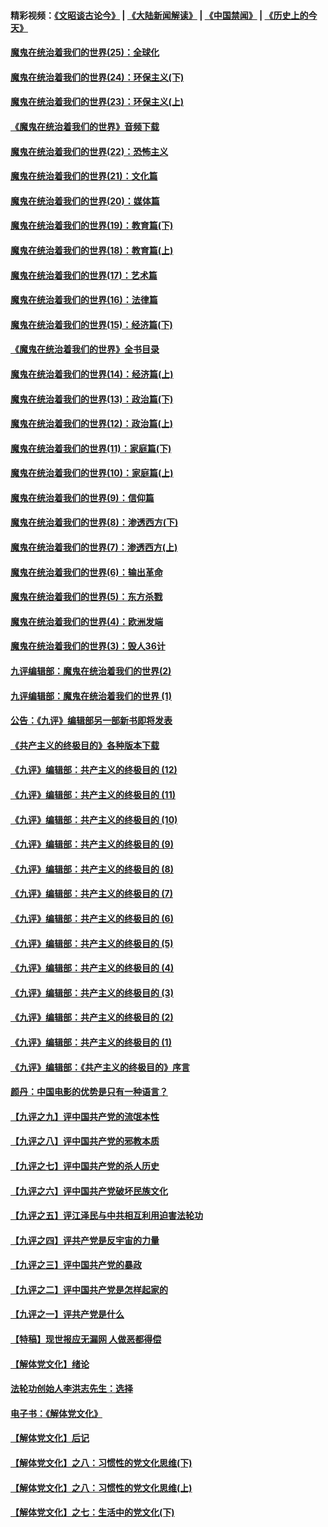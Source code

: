 #### 精彩视频：[《文昭谈古论今》](https://github.com/gfw-breaker/wenzhao/blob/master/README.md?t=11190931) | [《大陆新闻解读》](https://github.com/gfw-breaker/ntdtv-comedy/blob/master/README.md?t=11190931) | [《中国禁闻》](https://github.com/gfw-breaker/ntdtv-news/blob/master/README.md?t=11190931) | [《历史上的今天》](https://github.com/gfw-breaker/today-in-history/blob/master/README.md?t=11190931) 

#### [魔鬼在统治着我们的世界(25)：全球化](../pages/nsc422/n10788205.md?t=11190931) 

#### [魔鬼在统治着我们的世界(24)：环保主义(下)](../pages/nsc422/n10695307.md?t=11190931) 

#### [魔鬼在统治着我们的世界(23)：环保主义(上)](../pages/nsc422/n10688613.md?t=11190931) 

#### [《魔鬼在统治着我们的世界》音频下载](../pages/nsc422/n10635553.md?t=11190931) 

#### [魔鬼在统治着我们的世界(22)：恐怖主义](../pages/nsc422/n10614727.md?t=11190931) 

#### [魔鬼在统治着我们的世界(21)：文化篇](../pages/nsc422/n10597706.md?t=11190931) 

#### [魔鬼在统治着我们的世界(20)：媒体篇](../pages/nsc422/n10586579.md?t=11190931) 

#### [魔鬼在统治着我们的世界(19)：教育篇(下)](../pages/nsc422/n10564808.md?t=11190931) 

#### [魔鬼在统治着我们的世界(18)：教育篇(上)](../pages/nsc422/n10526970.md?t=11190931) 

#### [魔鬼在统治着我们的世界(17)：艺术篇](../pages/nsc422/n10499093.md?t=11190931) 

#### [魔鬼在统治着我们的世界(16)：法律篇](../pages/nsc422/n10485969.md?t=11190931) 

#### [魔鬼在统治着我们的世界(15)：经济篇(下)](../pages/nsc422/n10469975.md?t=11190931) 

#### [《魔鬼在统治着我们的世界》全书目录](../pages/nsc422/n10464261.md?t=11190931) 

#### [魔鬼在统治着我们的世界(14)：经济篇(上)](../pages/nsc422/n10457370.md?t=11190931) 

#### [魔鬼在统治着我们的世界(13)：政治篇(下)](../pages/nsc422/n10448270.md?t=11190931) 

#### [魔鬼在统治着我们的世界(12)：政治篇(上)](../pages/nsc422/n10444576.md?t=11190931) 

#### [魔鬼在统治着我们的世界(11)：家庭篇(下)](../pages/nsc422/n10440961.md?t=11190931) 

#### [魔鬼在统治着我们的世界(10)：家庭篇(上)](../pages/nsc422/n10435448.md?t=11190931) 

#### [魔鬼在统治着我们的世界(9)：信仰篇](../pages/nsc422/n10432159.md?t=11190931) 

#### [魔鬼在统治着我们的世界(8)：渗透西方(下)](../pages/nsc422/n10429603.md?t=11190931) 

#### [魔鬼在统治着我们的世界(7)：渗透西方(上)](../pages/nsc422/n10426013.md?t=11190931) 

#### [魔鬼在统治着我们的世界(6)：输出革命](../pages/nsc422/n10421536.md?t=11190931) 

#### [魔鬼在统治着我们的世界(5)：东方杀戮](../pages/nsc422/n10417707.md?t=11190931) 

#### [魔鬼在统治着我们的世界(4)：欧洲发端](../pages/nsc422/n10414890.md?t=11190931) 

#### [魔鬼在统治着我们的世界(3)：毁人36计](../pages/nsc422/n10411583.md?t=11190931) 

#### [九评编辑部：魔鬼在统治着我们的世界(2)](../pages/nsc422/n10410036.md?t=11190931) 

#### [九评编辑部：魔鬼在统治着我们的世界 (1)](../pages/nsc422/n10406825.md?t=11190931) 

#### [公告：《九评》编辑部另一部新书即将发表](../pages/nsc422/n10405104.md?t=11190931) 

#### [《共产主义的终极目的》各种版本下载](../pages/nsc422/n10022138.md?t=11190931) 

#### [《九评》编辑部：共产主义的终极目的 (12)](../pages/nsc422/n9933272.md?t=11190931) 

#### [《九评》编辑部：共产主义的终极目的 (11)](../pages/nsc422/n9924973.md?t=11190931) 

#### [《九评》编辑部：共产主义的终极目的 (10)](../pages/nsc422/n9920883.md?t=11190931) 

#### [《九评》编辑部：共产主义的终极目的 (9)](../pages/nsc422/n9916363.md?t=11190931) 

#### [《九评》编辑部：共产主义的终极目的 (8)](../pages/nsc422/n9912488.md?t=11190931) 

#### [《九评》编辑部：共产主义的终极目的 (7)](../pages/nsc422/n9901176.md?t=11190931) 

#### [《九评》编辑部：共产主义的终极目的 (6)](../pages/nsc422/n9899359.md?t=11190931) 

#### [《九评》编辑部：共产主义的终极目的 (5)](../pages/nsc422/n9893174.md?t=11190931) 

#### [《九评》编辑部：共产主义的终极目的 (4)](../pages/nsc422/n9891246.md?t=11190931) 

#### [《九评》编辑部：共产主义的终极目的 (3)](../pages/nsc422/n9879879.md?t=11190931) 

#### [《九评》编辑部：共产主义的终极目的 (2)](../pages/nsc422/n9876205.md?t=11190931) 

#### [《九评》编辑部：共产主义的终极目的 (1)](../pages/nsc422/n9865857.md?t=11190931) 

#### [《九评》编辑部：《共产主义的终极目的》序言](../pages/nsc422/n9862666.md?t=11190931) 

#### [颜丹：中国电影的优势是只有一种语言？](../pages/nsc422/n9583062.md?t=11190931) 

#### [【九评之九】评中国共产党的流氓本性](../pages/nsc422/n737542.md?t=11190931) 

#### [【九评之八】评中国共产党的邪教本质](../pages/nsc422/n735942.md?t=11190931) 

#### [【九评之七】评中国共产党的杀人历史](../pages/nsc422/n733806.md?t=11190931) 

#### [【九评之六】评中国共产党破坏民族文化](../pages/nsc422/n731667.md?t=11190931) 

#### [【九评之五】评江泽民与中共相互利用迫害法轮功](../pages/nsc422/n730058.md?t=11190931) 

#### [【九评之四】评共产党是反宇宙的力量](../pages/nsc422/n727814.md?t=11190931) 

#### [【九评之三】评中国共产党的暴政](../pages/nsc422/n725597.md?t=11190931) 

#### [【九评之二】评中国共产党是怎样起家的](../pages/nsc422/n723946.md?t=11190931) 

#### [【九评之一】评共产党是什么](../pages/nsc422/n722529.md?t=11190931) 

#### [【特稿】现世报应无漏网 人做恶都得偿](../pages/nsc422/n4215167.md?t=11190931) 

#### [【解体党文化】绪论](../pages/nsc422/n1449356.md?t=11190931) 

#### [法轮功创始人李洪志先生：选择](../pages/nsc422/n3580738.md?t=11190931) 

#### [电子书：《解体党文化》](../pages/nsc422/n1573484.md?t=11190931) 

#### [【解体党文化】后记](../pages/nsc422/n1531999.md?t=11190931) 

#### [【解体党文化】之八：习惯性的党文化思维(下)](../pages/nsc422/n1526477.md?t=11190931) 

#### [【解体党文化】之八：习惯性的党文化思维(上)](../pages/nsc422/n1520631.md?t=11190931) 

#### [【解体党文化】之七：生活中的党文化(下)](../pages/nsc422/n1513446.md?t=11190931) 

